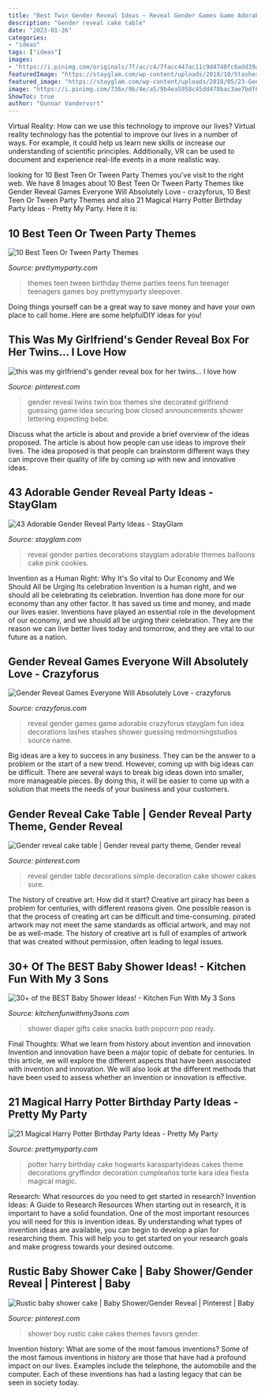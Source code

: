 ```yaml
---
title: "Best Twin Gender Reveal Ideas ~ Reveal Gender Games Game Adorable Crazyforus Stayglam Fun Idea Decorations Lashes Stashes Shower Guessing Redmorningstudios Source Name"
description: "Gender reveal cake table"
date: "2023-01-26"
categories:
- "ideas"
tags: ["ideas"]
images:
- "https://i.pinimg.com/originals/7f/ac/c4/7facc447ac11c9d4740fc6add39ae243.jpg"
featuredImage: "https://stayglam.com/wp-content/uploads/2018/10/Stashes-or-Lashes.jpg"
featured_image: "https://stayglam.com/wp-content/uploads/2018/05/23-Gender-Reveal-Party-Ideas.jpg"
image: "https://i.pinimg.com/736x/9b/4e/a5/9b4ea5958c45dd478bac3ae7bdf6083a.jpg"
ShowToc: true
author: "Gunnar Vandervort"
---
```



Virtual Reality: How can we use this technology to improve our lives?
Virtual reality technology has the potential to improve our lives in a number of ways. For example, it could help us learn new skills or increase our understanding of scientific principles. Additionally, VR can be used to document and experience real-life events in a more realistic way.

	

		
looking for 10 Best Teen Or Tween Party Themes you've visit to the right web. We have 8 Images about 10 Best Teen Or Tween Party Themes like Gender Reveal Games Everyone Will Absolutely Love - crazyforus, 10 Best Teen Or Tween Party Themes and also 21 Magical Harry Potter Birthday Party Ideas - Pretty My Party. Here it is:
		
    
## 10 Best Teen Or Tween Party Themes

<img loading=lazy src="https://www.prettymyparty.com/wp-content/uploads/2015/04/Teen-Tween-Party-Themes.jpg" onerror="this.onerror=null;this.src='https://tse3.mm.bing.net/th?id=OIP.AzzkQPP7G2Ub_-ikfB-f0QAAAA&amp;pid=15.1';" alt="10 Best Teen Or Tween Party Themes">

_Source: prettymyparty.com_

>themes teen tween birthday theme parties teens fun teenager teenagers games boy prettymyparty sleepover. 

	

Doing things yourself can be a great way to save money and have your own place to call home. Here are some helpfulDIY ideas for you!

    
## This Was My Girlfriend&#039;s Gender Reveal Box For Her Twins... I Love How

<img loading=lazy src="https://i.pinimg.com/originals/7f/ac/c4/7facc447ac11c9d4740fc6add39ae243.jpg" onerror="this.onerror=null;this.src='https://tse4.mm.bing.net/th?id=OIP.cWjCsOpOIwwRsWyEqXYYXAHaLH&amp;pid=15.1';" alt="this was my girlfriend&#039;s gender reveal box for her twins... I love how">

_Source: pinterest.com_

>gender reveal twins twin box themes she decorated girlfriend guessing game idea securing bow closed announcements shower lettering expecting bebe. 

	

Discuss what the article is about and provide a brief overview of the ideas proposed.
The article is about how people can use ideas to improve their lives. The idea proposed is that people can brainstorm different ways they can improve their quality of life by coming up with new and innovative ideas.

    
## 43 Adorable Gender Reveal Party Ideas - StayGlam

<img loading=lazy src="https://stayglam.com/wp-content/uploads/2018/05/23-Gender-Reveal-Party-Ideas.jpg" onerror="this.onerror=null;this.src='https://tse1.mm.bing.net/th?id=OIP.qpKDS8huEtBXm0skelnBCQHaEf&amp;pid=15.1';" alt="43 Adorable Gender Reveal Party Ideas - StayGlam">

_Source: stayglam.com_

>reveal gender parties decorations stayglam adorable themes balloons cake pink cookies. 

	

Invention as a Human Right: Why It's So vital to Our Economy and We Should All be Urging Its celebration
Invention is a human right, and we should all be celebrating its celebration. Invention has done more for our economy than any other factor. It has saved us time and money, and made our lives easier.
Inventions have played an essential role in the development of our economy, and we should all be urging their celebration. They are the reason we can live better lives today and tomorrow, and they are vital to our future as a nation.

    
## Gender Reveal Games Everyone Will Absolutely Love - Crazyforus

<img loading=lazy src="https://stayglam.com/wp-content/uploads/2018/10/Stashes-or-Lashes.jpg" onerror="this.onerror=null;this.src='https://tse2.mm.bing.net/th?id=OIP.YX_QdC_ysXznxuzbbNiWKgHaHa&amp;pid=15.1';" alt="Gender Reveal Games Everyone Will Absolutely Love - crazyforus">

_Source: crazyforus.com_

>reveal gender games game adorable crazyforus stayglam fun idea decorations lashes stashes shower guessing redmorningstudios source name. 

	

Big ideas are a key to success in any business. They can be the answer to a problem or the start of a new trend. However, coming up with big ideas can be difficult. There are several ways to break big ideas down into smaller, more manageable pieces. By doing this, it will be easier to come up with a solution that meets the needs of your business and your customers.

    
## Gender Reveal Cake Table | Gender Reveal Party Theme, Gender Reveal

<img loading=lazy src="https://i.pinimg.com/736x/9b/4e/a5/9b4ea5958c45dd478bac3ae7bdf6083a.jpg" onerror="this.onerror=null;this.src='https://tse1.mm.bing.net/th?id=OIP.ST61ZJJQlOKesQTnLZTBSAHaJ3&amp;pid=15.1';" alt="Gender reveal cake table | Gender reveal party theme, Gender reveal">

_Source: pinterest.com_

>reveal gender table decorations simple decoration cake shower cakes sure. 

	

The history of creative art: How did it start?
Creative art piracy has been a problem for centuries, with different reasons given. One possible reason is that the process of creating art can be difficult and time-consuming. pirated artwork may not meet the same standards as official artwork, and may not be as well-made. The history of creative art is full of examples of artwork that was created without permission, often leading to legal issues.

    
## 30+ Of The BEST Baby Shower Ideas! - Kitchen Fun With My 3 Sons

<img loading=lazy src="https://kitchenfunwithmy3sons.com/wp-content/uploads/2016/06/the-best-baby-shower-ideas-diaper-cakes-food-gifts-24.jpg" onerror="this.onerror=null;this.src='https://tse2.mm.bing.net/th?id=OIP.76nXZZH6Oq3mx4P_Zs1PowHaLH&amp;pid=15.1';" alt="30+ of the BEST Baby Shower Ideas! - Kitchen Fun With My 3 Sons">

_Source: kitchenfunwithmy3sons.com_

>shower diaper gifts cake snacks bath popcorn pop ready. 

	

Final Thoughts: What we learn from history about invention and innovation
Invention and innovation have been a major topic of debate for centuries. In this article, we will explore the different aspects that have been associated with invention and innovation. We will also look at the different methods that have been used to assess whether an invention or innovation is effective.

    
## 21 Magical Harry Potter Birthday Party Ideas - Pretty My Party

<img loading=lazy src="https://www.prettymyparty.com/wp-content/uploads/2017/07/harry-potter-birthday-cake-e1500691012615.jpg" onerror="this.onerror=null;this.src='https://tse2.mm.bing.net/th?id=OIP.qj0zmbtx7daxmAVyMjfIOQHaLH&amp;pid=15.1';" alt="21 Magical Harry Potter Birthday Party Ideas - Pretty My Party">

_Source: prettymyparty.com_

>potter harry birthday cake hogwarts karaspartyideas cakes theme decorations gryffindor decoration cumpleaños torte kara idea fiesta magical magic. 

	

Research: What resources do you need to get started in research?
Invention Ideas: A Guide to Research Resources
When starting out in research, it is important to have a solid foundation. One of the most important resources you will need for this is invention ideas. By understanding what types of invention ideas are available, you can begin to develop a plan for researching them. This will help you to get started on your research goals and make progress towards your desired outcome.

    
## Rustic Baby Shower Cake | Baby Shower/Gender Reveal | Pinterest | Baby

<img loading=lazy src="https://s-media-cache-ak0.pinimg.com/736x/12/6c/25/126c25ec3374b9f7173e31ef1a5d63eb.jpg" onerror="this.onerror=null;this.src='https://tse3.mm.bing.net/th?id=OIP.o2gSOj8qDpTkRiOrl1z93AHaJ3&amp;pid=15.1';" alt="Rustic baby shower cake | Baby Shower/Gender Reveal | Pinterest | Baby">

_Source: pinterest.com_

>shower boy rustic cake cakes themes favors gender. 

	

Invention history: What are some of the most famous inventions?
Some of the most famous inventions in history are those that have had a profound impact on our lives. Examples include the telephone, the automobile and the computer. Each of these inventions has had a lasting legacy that can be seen in society today.

